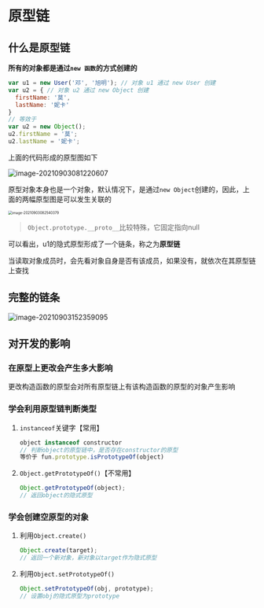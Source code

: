# 原型链

## 什么是原型链

**所有的对象都是通过`new 函数`的方式创建的**

```js
var u1 = new User('邓', '旭明'); // 对象 u1 通过 new User 创建
var u2 = { // 对象 u2 通过 new Object 创建
  firstName: '莫',
  lastName: '妮卡'
}
// 等效于
var u2 = new Object(); 
u2.firstName = '莫';
u2.lastName = '妮卡';
```

上面的代码形成的原型图如下

![image-20210903081220607](https://qwq9527.gitee.io/resource/imgs/20210903152359.png)

原型对象本身也是一个对象，默认情况下，是通过`new Object`创建的，因此，上面的两幅原型图是可以发生关联的

<img src="https://qwq9527.gitee.io/resource/imgs/20210903152359.png" alt="image-20210903082540379" style="zoom:50%;" />

> `Object.prototype.__proto__`比较特殊，它固定指向null

可以看出，u1的隐式原型形成了一个链条，称之为**原型链**

当读取对象成员时，会先看对象自身是否有该成员，如果没有，就依次在其原型链上查找

## 完整的链条

![image-20210903152359095](https://qwq9527.gitee.io/resource/imgs/20210903152359.png)

## 对开发的影响

### 在原型上更改会产生多大影响

更改构造函数的原型会对所有原型链上有该构造函数的原型的对象产生影响

### 学会利用原型链判断类型

1. `instanceof`关键字【常用】

   ```js
   object instanceof constructor
   // 判断object的原型链中，是否存在constructor的原型
   等价于 fun.prototype.isPrototypeOf(object)
   ```

2. `Object.getPrototypeOf()`【不常用】

   ```js
   Object.getPrototypeOf(object);
   // 返回object的隐式原型
   ```

### 学会创建空原型的对象

1. 利用`Object.create()`

   ```js
   Object.create(target);
   // 返回一个新对象，新对象以target作为隐式原型
   ```

2. 利用`Object.setPrototypeOf()`

   ```js
   Object.setPrototypeOf(obj, prototype);
   // 设置obj的隐式原型为prototype
   ```

   

